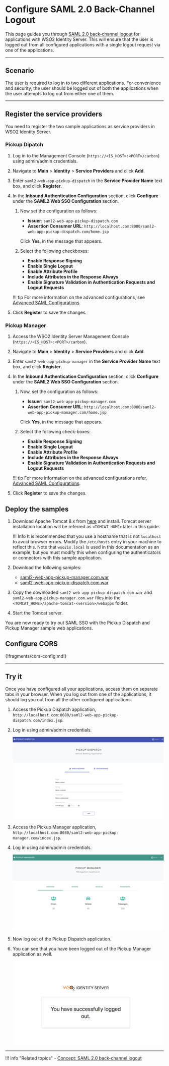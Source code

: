 # Configure SAML 2.0 Back-Channel Logout

This page guides you through [SAML 2.0 back-channel logout](../../../references/concepts/authentication/saml-back-channel/) for applications with WSO2 Identity Server. This will ensure that the user is logged out from all configured applications with a single logout request via one of the applications.

---

## Scenario

The user is required to log in to two different applications. For convenience and security, the user should be logged out of both the applications when the user attempts to log out from either one of them. 

---

## Register the service providers

You need to register the two sample applications as service providers in WSO2 Identity Server.

### Pickup Dipatch

1.  Log in to the Management Console (`https://<IS_HOST>:<PORT>/carbon`) using admin/admin credentials. 

2.  Navigate to **Main** > **Identity** > **Service Providers** and click **Add**.

3.  Enter `saml2-web-app-pickup-dispatch` in the **Service Provider Name** text box,
    and click **Register**.

4.  In the **Inbound Authentication Configuration** section, click
    **Configure** under the **SAML2 Web SSO Configuration** section.

    1.  Now set the configuration as follows:

        -   **Issuer**: `saml2-web-app-pickup-dispatch.com`
        -   **Assertion Consumer URL**:  ` http://localhost.com:8080/saml2-web-app-pickup-dispatch.com/home.jsp `                       
        
        Click **Yes**, in the message that appears.

    2.  Select the following checkboxes:

        -   **Enable Response Signing**
        -   **Enable Single Logout**
        -   **Enable Attribute Profile**
        -   **Include Attributes in the Response Always**
        -   **Enable Signature Validation in Authentication Requests and Logout Requests**
    
    !!! tip
        For more information on the advanced configurations, see [Advanced SAML Configurations](../../guides/login/saml-app-config-advanced/).

5.  Click **Register** to save the changes.  

### Pickup Manager

1.  Access the WSO2 Identity Server Management Console (`https://<IS_HOST>:<PORT>/carbon`).

2.  Navigate to **Main** > **Identity** > **Service Providers** and click **Add**.

3.  Enter `saml2-web-app-pickup-manager` in the **Service Provider Name** text box,
    and click **Register**.

4.  In the **Inbound Authentication Configuration** section, click
    **Configure** under the **SAML2 Web SSO Configuration** section.

    1.  Now, set the configuration as follows:

        -   **Issuer**: `saml2-web-app-pickup-manager.com`
        -   **Assertion Consumer URL**: `http://localhost.com:8080/saml2-web-app-pickup-manager.com/home.jsp`                        
                 
        Click **Yes**, in the message that appears.

    2.  Select the following check-boxes:
        -   **Enable Response Signing**
        -   **Enable Single Logout**
        -   **Enable Attribute Profile**
        -   **Include Attributes in the Response Always** 
        -   **Enable Signature Validation in Authentication Requests and Logout Requests**          
    
    !!! tip
        For more information on the advanced configurations
        refer, [Advanced SAML Configurations](../../guides/login/saml-app-config-advanced).

5.  Click **Register** to save the changes.

## Deploy the samples

1.  Download Apache Tomcat 8.x from [here](https://tomcat.apache.org/download-80.cgi) and install. Tomcat
server installation location will be referred as `<TOMCAT_HOME>` later in this guide.
        
    !!! Info
        It is recommended that you use a hostname that is not `localhost` to avoid browser errors. Modify the `/etc/hosts` entry in your machine to reflect this. Note that `wso2is.local` is used in this documentation as an example, but you must modify this when configuring the authenticators or connectors with this sample application.

2.  Download the following samples:
    -   [saml2-web-app-pickup-manager.com.war](https://github.com/wso2/samples-is/releases/download/v4.3.0/saml2-web-app-pickup-manager.com.war)
    -   [saml2-web-app-pickup-dispatch.com.war](https://github.com/wso2/samples-is/releases/download/v4.3.0/saml2-web-app-pickup-dispatch.com.war)

3.  Copy the downloaded `saml2-web-app-pickup-dispatch.com.war` and `saml2-web-app-pickup-manager.com.war` files into the `<TOMCAT_HOME>/apache-tomcat-<version>/webapps` folder. 

4.  Start the Tomcat server.

You are now ready to try out SAML SSO with the Pickup Dispatch and Pickup Manager sample web applications.

## Configure CORS

{!fragments/cors-config.md!}

---

## Try it

Once you have configured all your applications, access them on separate tabs in your browser. When you log out from one of the applications, it should log you out from all the other configured applications.

1.  Access the Pickup Dispatch application, `http://localhost.com:8080/saml2-web-app-pickup-dispatch.com/index.jsp`.

2.  Log in using admin/admin credentials. 

    ![Pickup Dispatch home page](../../assets/img/samples/pickup-dispatch.png)

3.  Access the Pickup Manager application, `http://localhost.com:8080/saml2-web-app-pickup-manager.com/index.jsp`.

4.  Log in using admin/admin credentials. 

    ![Pickup Manager home page](../../assets/img/samples/pickup-manager.png)

5.  Now log out of the Pickup Dispatch application. 

6.  You can see that you have been logged out of the Pickup Manager application as well. 

    ![Logout message](../../assets/img/samples/backchannel-logout.png) 

---

!!! info "Related topics"
    -   [Concept: SAML 2.0 back-channel logout](../../../references/concepts/authentication/saml-back-channel/)